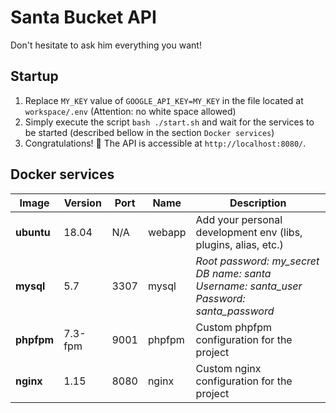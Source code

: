# Santa Bucket API

Don't hesitate to ask him everything you want!

## Startup

1. Replace `MY_KEY` value of `GOOGLE_API_KEY=MY_KEY` in the file located at `workspace/.env` (Attention: no white space allowed)
2. Simply execute the script `bash ./start.sh` and wait for the services to be started (described bellow in the section `Docker services`)
3. Congratulations! :tada: The API is accessible at `http://localhost:8080/`.

## Docker services

| Image | Version | Port | Name  | Description |
| --- | --- | --- | --- | --- |
| **ubuntu** | 18.04 | N/A | webapp | Add your personal development env (libs, plugins, alias, etc.) |
| **mysql** | 5.7 | 3307 | mysql | *Root password: my_secret<br />DB name: santa<br />Username: santa_user<br />Password: santa_password* |
| **phpfpm** | 7.3-fpm | 9001 | phpfpm | Custom phpfpm configuration for the project |
| **nginx** | 1.15 | 8080 | nginx | Custom nginx configuration for the project |
